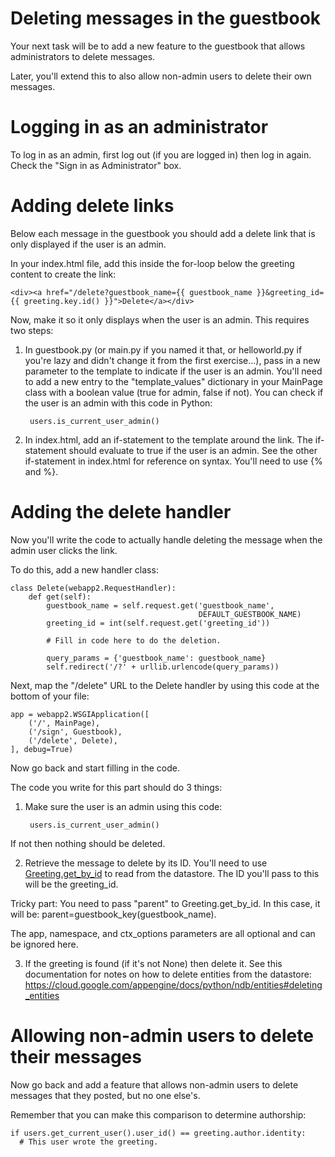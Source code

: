 # Deleting messages in the guestbook

Your next task will be to add a new feature to the guestbook that allows administrators to delete messages.

Later, you'll extend this to also allow non-admin users to delete their own messages.

# Logging in as an administrator

To log in as an admin, first log out (if you are logged in) then log in again. Check the "Sign in as Administrator" box.

# Adding delete links

Below each message in the guestbook you should add a delete link that is only displayed if the user is an admin.

In your index.html file, add this inside the for-loop below the greeting content to create the link:
```
<div><a href="/delete?guestbook_name={{ guestbook_name }}&greeting_id={{ greeting.key.id() }}">Delete</a></div>
```

Now, make it so it only displays when the user is an admin. This requires two steps:

1. In guestbook.py (or main.py if you named it that, or helloworld.py if you're lazy and didn't change it from the first exercise...), pass in a new parameter to the template to indicate if the user is an admin.
You'll need to add a new entry to the "template_values" dictionary in your MainPage class with a boolean value (true for admin, false if not).
You can check if the user is an admin with this code in Python:

        users.is_current_user_admin()

2. In index.html, add an if-statement to the template around the link.
The if-statement should evaluate to true if the user is an admin.
See the other if-statement in index.html for reference on syntax. You'll need to use {% and %}.

# Adding the delete handler

Now you'll write the code to actually handle deleting the message when the admin user clicks the link.

To do this, add a new handler class:

```
class Delete(webapp2.RequestHandler):
    def get(self):
        guestbook_name = self.request.get('guestbook_name',
                                          DEFAULT_GUESTBOOK_NAME)
        greeting_id = int(self.request.get('greeting_id'))
        
        # Fill in code here to do the deletion.
        
        query_params = {'guestbook_name': guestbook_name}
        self.redirect('/?' + urllib.urlencode(query_params))
```

Next, map the "/delete" URL to the Delete handler by using this code at the bottom of your file:

```
app = webapp2.WSGIApplication([
    ('/', MainPage),
    ('/sign', Guestbook),
    ('/delete', Delete),
], debug=True)
```

Now go back and start filling in the code.

The code you write for this part should do 3 things:

1. Make sure the user is an admin using this code:

        users.is_current_user_admin()
If not then nothing should be deleted.

2. Retrieve the message to delete by its ID.
You'll need to use [Greeting.get_by_id](https://cloud.google.com/appengine/docs/python/ndb/modelclass#Model_get_by_id) to read from the datastore.
The ID you'll pass to this will be the greeting_id.

  Tricky part: You need to pass "parent" to Greeting.get_by_id.
  In this case, it will be:
  parent=guestbook_key(guestbook_name).
  
  The app, namespace, and ctx_options parameters are all optional and can be ignored here.

3. If the greeting is found (if it's not None) then delete it.
See this documentation for notes on how to delete entities from the datastore:
https://cloud.google.com/appengine/docs/python/ndb/entities#deleting_entities

# Allowing non-admin users to delete their messages

Now go back and add a feature that allows non-admin users to delete messages that they posted, but no one else's.

Remember that you can make this comparison to determine authorship:

```
if users.get_current_user().user_id() == greeting.author.identity:
  # This user wrote the greeting.
```
